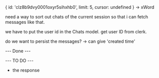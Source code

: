 

{ id: 'clz8b9dvy0001oxyr5sihxhb0', limit: 5, cursor: undefined } -> xWord


need a way to sort out chats of the current session so that i can fetch messages like that.

we have to put the user id in the Chats model. get user ID from clerk.


do we want to persist the messages? -> can give 'created time'

--- Done ---


--- TO DO ---

- the response